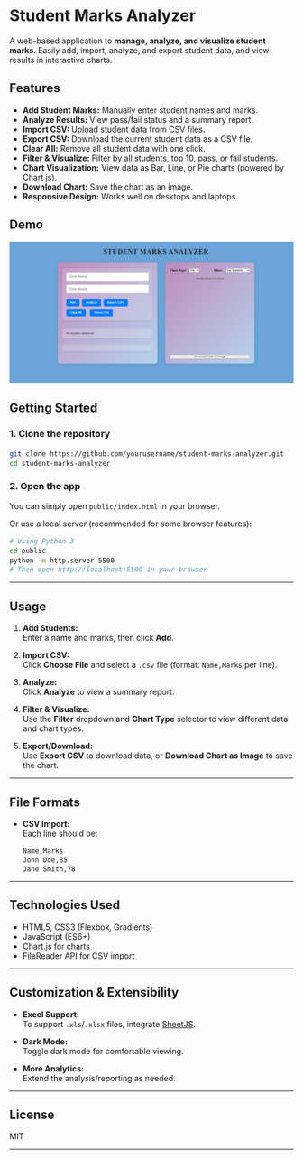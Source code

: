 # Student Marks Analyzer

A web-based application to **manage, analyze, and visualize student marks**. Easily add, import, analyze, and export student data, and view results in interactive charts.

## Features

- **Add Student Marks:** Manually enter student names and marks.
- **Analyze Results:** View pass/fail status and a summary report.
- **Import CSV:** Upload student data from CSV files.
- **Export CSV:** Download the current student data as a CSV file.
- **Clear All:** Remove all student data with one click.
- **Filter & Visualize:** Filter by all students, top 10, pass, or fail students.
- **Chart Visualization:** View data as Bar, Line, or Pie charts (powered by Chart js).
- **Download Chart:** Save the chart as an image.
- **Responsive Design:** Works well on desktops and laptops.

## Demo

![Screenshot](Screenshot.png)

## Getting Started

### 1. Clone the repository

```bash
git clone https://github.com/yourusername/student-marks-analyzer.git
cd student-marks-analyzer
```

### 2. Open the app

You can simply open `public/index.html` in your browser.

Or use a local server (recommended for some browser features):

```bash
# Using Python 3
cd public
python -m http.server 5500
# Then open http://localhost:5500 in your browser
```

---

## Usage

1. **Add Students:**  
   Enter a name and marks, then click **Add**.

2. **Import CSV:**  
   Click **Choose File** and select a `.csv` file (format: `Name,Marks` per line).

3. **Analyze:**  
   Click **Analyze** to view a summary report.

4. **Filter & Visualize:**  
   Use the **Filter** dropdown and **Chart Type** selector to view different data and chart types.

5. **Export/Download:**  
   Use **Export CSV** to download data, or **Download Chart as Image** to save the chart.

---

## File Formats

- **CSV Import:**  
  Each line should be:  
  ```
  Name,Marks
  John Doe,85
  Jane Smith,78
  ```

---

## Technologies Used

- HTML5, CSS3 (Flexbox, Gradients)
- JavaScript (ES6+)
- [Chart.js](https://www.chartjs.org/) for charts
- FileReader API for CSV import

---

## Customization & Extensibility

- **Excel Support:**  
  To support `.xls`/`.xlsx` files, integrate [SheetJS](https://sheetjs.com/).

- **Dark Mode:**  
  Toggle dark mode for comfortable viewing.

- **More Analytics:**  
  Extend the analysis/reporting as needed.

---

## License

MIT

---

##